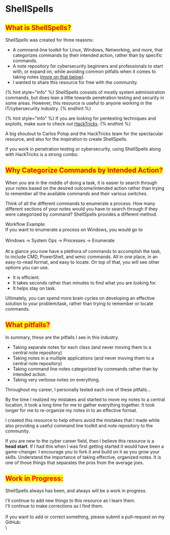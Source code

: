 # ShellSpells

## <mark style="color:red;">What is ShellSpells?</mark>

ShellSpells was created for three reasons:

* A command-line toolkit for Linux, Windows, Networking, and more, that categorizes commands by their intended action, rather than by specific commands.
* A note repository for cybersecurity beginners and professionals to start with, or expand on, while avoiding common pitfalls when it comes to taking notes ([more on that below](./#what-pitfalls)).
* I wanted to share this resource for free with the community.

{% hint style="info" %}
ShellSpells consists of mostly system administration commands, but does lean a little towards penetration testing and security in some areas. However, this resource is useful to anyone working in the IT/cybersecurity industry.
{% endhint %}

{% hint style="info" %}
If you are looking for pentesting techniques and exploits, make sure to check out [HackTricks](https://book.hacktricks.xyz/).&#x20;
{% endhint %}

A big shoutout to Carlos Polop and the HackTricks team for the spectacular resource, and also for the inspiration to create ShellSpells.

If you work in penetration testing or cybersecurity, using ShellSpells along with HackTricks is a strong combo.

## <mark style="color:red;">Why Categorize Commands by Intended Action?</mark>

When you are in the middle of doing a task, it is easier to search through your notes based on the desired outcome/intended action rather than trying to remember all the available commands and their various switches.&#x20;

Think of all the different commands to enumerate a process. How many different sections of your notes would you have to search through if they were categorized by command? ShellSpells provides a different method.

Workflow Example:\
If you want to enumerate a process on Windows, you would go to\
\
Windows -> System Ops -> Processes -> Enumerate\
\
At a glance you now have a plethora of commands to accomplish the task, to include CMD, PowerShell, and wmic commands. All in one place, in an easy-to-read format, and easy to locate. On top of that, you will see other options you can use.

* It is efficient.
* It takes seconds rather than minutes to find what you are looking for.
* It helps stay on task.

Ultimately, you can spend more brain cycles on developing an effective solution to your problem/task, rather than trying to remember or locate commands.



## <mark style="color:red;">What pitfalls?</mark>

In summary, these are the pitfalls I see in this industry.

* Taking separate notes for each class (and never moving them to a central note repository)
* Taking notes in a multiple applications (and never moving them to a central note repository)
* Taking command line notes categorized by commands rather than by intended action.
* Taking very verbose notes on everything.

Throughout my career, I personally tested each one of these pitfalls...

By the time I realized my mistakes and started to move my notes to a central location, it took a long time for me to gather everything together. It took longer for me to re-organize my notes in to an effective format.

I created this resource to help others avoid the mistakes that I made while also providing a useful command line toolkit and note repository to the community.

If you are new to the cyber career field, then I believe this resource is a **head start**. If I had this when I was first getting started it would have been a game-changer. I encourage you to fork it and build on it as you grow your skills. Understand the importance of taking effective, organized notes. It is one of those things that separates the pros from the average joes.

## <mark style="color:red;">Work in Progress:</mark>

ShellSpells always has been, and always will be a work in progress.

I'll continue to add new things to this resource as I learn them. \
I'll continue to make corrections as I find them. \
\
If you want to add or correct something, please submit a pull-request on my GitHub:\
\

